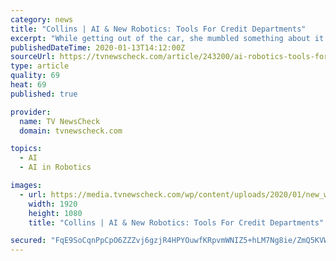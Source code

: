 ```yaml
---
category: news
title: "Collins | AI & New Robotics: Tools For Credit Departments"
excerpt: "While getting out of the car, she mumbled something about it being time to have robots, not people, take care of our teeth. I’m not quite sure about that. What I am sure about, is that robotic process automation (RPA) and artificial intelligence (AI) are changing the way we do business. It wasn’t long ago that media credit and collection ..."
publishedDateTime: 2020-01-13T14:12:00Z
sourceUrl: https://tvnewscheck.com/article/243200/ai-robotics-tools-for-credit-departments/
type: article
quality: 69
heat: 69
published: true

provider:
  name: TV NewsCheck
  domain: tvnewscheck.com

topics:
  - AI
  - AI in Robotics

images:
  - url: https://media.tvnewscheck.com/wp/content/uploads/2020/01/new_willpbsnpr.jpg
    width: 1920
    height: 1080
    title: "Collins | AI & New Robotics: Tools For Credit Departments"

secured: "FqE9SoCqnPpCpO6ZZZvj6gzjR4HPYOuwfKRpvmWNIZ5+hLM7Ng8ie/ZmQ5KVWvzfN1MRyb0vj7s09Ut9T7mJGy1IVFV2ITM955TbdZQFWVmKx1zFt/8bn88/5GO4en9sp+sVYfIMs4y2sLgqnt3hpcshDXWk+Xmz/IU5Wn1a/j5qNq4q3dFkTFNLb4UjIcK6b6Ln0VhLBgmFve5BdhMLc6UtiGcWk1fqU97cxbgBRF4Q+TDexJmL+gzICnU7KydopU3czC4Xnt5E8bemxZOeWEVEgiFHm4Hsa/wc2BXb114=;UDZh8GiKoVrQsHkBy22F7A=="
---
```


